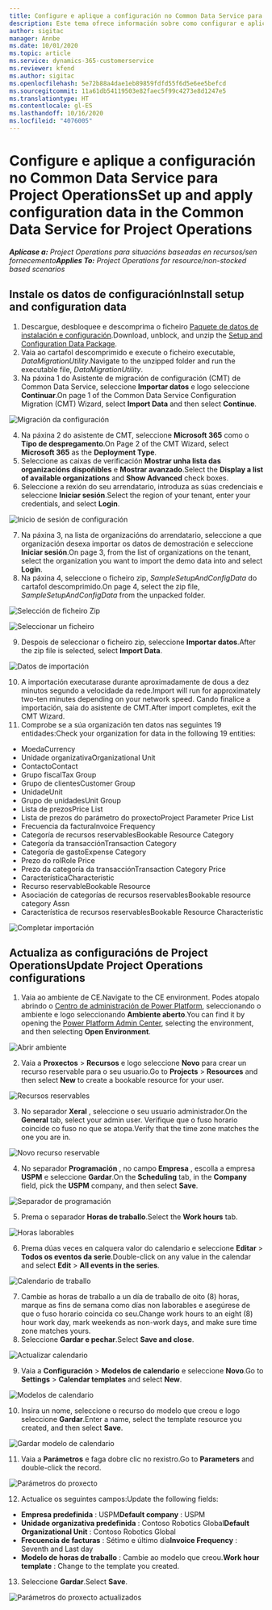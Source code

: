 ```yaml
---
title: Configure e aplique a configuración no Common Data Service para Project Operations
description: Este tema ofrece información sobre como configurar e aplicar os datos de configuración en Project Operations.
author: sigitac
manager: Annbe
ms.date: 10/01/2020
ms.topic: article
ms.service: dynamics-365-customerservice
ms.reviewer: kfend
ms.author: sigitac
ms.openlocfilehash: 5e72b88a4dae1eb89859fdfd55f6d5e6ee5befcd
ms.sourcegitcommit: 11a61db54119503e82faec5f99c4273e8d1247e5
ms.translationtype: HT
ms.contentlocale: gl-ES
ms.lasthandoff: 10/16/2020
ms.locfileid: "4076005"
---
```

# <a name="set-up-and-apply-configuration-data-in-the-common-data-service-for-project-operations"></a><span data-ttu-id="6209a-103">Configure e aplique a configuración no Common Data Service para Project Operations</span><span class="sxs-lookup"><span data-stu-id="6209a-103">Set up and apply configuration data in the Common Data Service for Project Operations</span></span>

<span data-ttu-id="6209a-104">_**Aplícase a:** Project Operations para situacións baseadas en recursos/sen fornecemento_</span><span class="sxs-lookup"><span data-stu-id="6209a-104">_**Applies To:** Project Operations for resource/non-stocked based scenarios_</span></span>

## <a name="install-setup-and-configuration-data"></a><span data-ttu-id="6209a-105">Instale os datos de configuración</span><span class="sxs-lookup"><span data-stu-id="6209a-105">Install setup and configuration data</span></span>

1. <span data-ttu-id="6209a-106">Descargue, desbloquee e descomprima o ficheiro [Paquete de datos de instalación e configuración](https://download.microsoft.com/download/1/3/4/1349369c-6209-42b7-b3b4-5be0e67cacd8/ProjOpsSampleSetupData-%20Integrated%20UR1.zip).</span><span class="sxs-lookup"><span data-stu-id="6209a-106">Download, unblock, and unzip the [Setup and Configuration Data Package](https://download.microsoft.com/download/1/3/4/1349369c-6209-42b7-b3b4-5be0e67cacd8/ProjOpsSampleSetupData-%20Integrated%20UR1.zip).</span></span>
2. <span data-ttu-id="6209a-107">Vaia ao cartafol descomprimido e execute o ficheiro executable, *DataMigrationUtility*.</span><span class="sxs-lookup"><span data-stu-id="6209a-107">Navigate to the unzipped folder and run the executable file, *DataMigrationUtility*.</span></span>
3. <span data-ttu-id="6209a-108">Na páxina 1 do Asistente de migración de configuración (CMT) de Common Data Service, seleccione **Importar datos** e logo seleccione **Continuar**.</span><span class="sxs-lookup"><span data-stu-id="6209a-108">On page 1 of the Common Data Service Configuration Migration (CMT) Wizard, select **Import Data** and then select **Continue**.</span></span>

![Migración da configuración](./media/1ConfigurationMigration.png)

4. <span data-ttu-id="6209a-110">Na páxina 2 do asistente de CMT, seleccione **Microsoft 365** como o **Tipo de despregamento**.</span><span class="sxs-lookup"><span data-stu-id="6209a-110">On Page 2 of the CMT Wizard, select **Microsoft 365** as the **Deployment Type**.</span></span>
5. <span data-ttu-id="6209a-111">Seleccione as caixas de verificación **Mostrar unha lista das organizacións dispoñibles** e **Mostrar avanzado**.</span><span class="sxs-lookup"><span data-stu-id="6209a-111">Select the **Display a list of available organizations** and **Show Advanced** check boxes.</span></span>
6. <span data-ttu-id="6209a-112">Seleccione a rexión do seu arrendatario, introduza as súas credenciais e seleccione **Iniciar sesión**.</span><span class="sxs-lookup"><span data-stu-id="6209a-112">Select the region of your tenant, enter your credentials, and select **Login**.</span></span>

![Inicio de sesión de configuración](./media/2ConfigurationSignin.png)

7. <span data-ttu-id="6209a-114">Na páxina 3, na lista de organizacións do arrendatario, seleccione a que organización desexa importar os datos de demostración e seleccione **Iniciar sesión**.</span><span class="sxs-lookup"><span data-stu-id="6209a-114">On page 3, from the list of organizations on the tenant, select the organization you want to import the demo data into and select **Login**.</span></span>
8. <span data-ttu-id="6209a-115">Na páxina 4, seleccione o ficheiro zip, *SampleSetupAndConfigData* do cartafol descomprimido.</span><span class="sxs-lookup"><span data-stu-id="6209a-115">On page 4, select the zip file, *SampleSetupAndConfigData* from the unpacked folder.</span></span>

![Selección de ficheiro Zip](./media/3ZipFile.png)

![Seleccionar un ficheiro](./media/4SelectAFile.png)

9. <span data-ttu-id="6209a-118">Despois de seleccionar o ficheiro zip, seleccione **Importar datos**.</span><span class="sxs-lookup"><span data-stu-id="6209a-118">After the zip file is selected, select **Import Data**.</span></span>

![Datos de importación](./media/5ImportData.png)

10. <span data-ttu-id="6209a-120">A importación executarase durante aproximadamente de dous a dez minutos segundo a velocidade da rede.</span><span class="sxs-lookup"><span data-stu-id="6209a-120">Import will run for approximately two-ten minutes depending on your network speed.</span></span> <span data-ttu-id="6209a-121">Cando finalice a importación, saia do asistente de CMT.</span><span class="sxs-lookup"><span data-stu-id="6209a-121">After import completes, exit the CMT Wizard.</span></span> 
11. <span data-ttu-id="6209a-122">Comprobe se a súa organización ten datos nas seguintes 19 entidades:</span><span class="sxs-lookup"><span data-stu-id="6209a-122">Check your organization for data in the following 19 entities:</span></span>

  - <span data-ttu-id="6209a-123">Moeda</span><span class="sxs-lookup"><span data-stu-id="6209a-123">Currency</span></span>
  - <span data-ttu-id="6209a-124">Unidade organizativa</span><span class="sxs-lookup"><span data-stu-id="6209a-124">Organizational Unit</span></span>
  - <span data-ttu-id="6209a-125">Contacto</span><span class="sxs-lookup"><span data-stu-id="6209a-125">Contact</span></span>
  - <span data-ttu-id="6209a-126">Grupo fiscal</span><span class="sxs-lookup"><span data-stu-id="6209a-126">Tax Group</span></span>
  - <span data-ttu-id="6209a-127">Grupo de clientes</span><span class="sxs-lookup"><span data-stu-id="6209a-127">Customer Group</span></span>
  - <span data-ttu-id="6209a-128">Unidade</span><span class="sxs-lookup"><span data-stu-id="6209a-128">Unit</span></span>
  - <span data-ttu-id="6209a-129">Grupo de unidades</span><span class="sxs-lookup"><span data-stu-id="6209a-129">Unit Group</span></span>
  - <span data-ttu-id="6209a-130">Lista de prezos</span><span class="sxs-lookup"><span data-stu-id="6209a-130">Price List</span></span>
  - <span data-ttu-id="6209a-131">Lista de prezos do parámetro do proxecto</span><span class="sxs-lookup"><span data-stu-id="6209a-131">Project Parameter Price List</span></span>
  - <span data-ttu-id="6209a-132">Frecuencia da factura</span><span class="sxs-lookup"><span data-stu-id="6209a-132">Invoice Frequency</span></span>
  - <span data-ttu-id="6209a-133">Categoría de recursos reservables</span><span class="sxs-lookup"><span data-stu-id="6209a-133">Bookable Resource Category</span></span>
  - <span data-ttu-id="6209a-134">Categoría da transacción</span><span class="sxs-lookup"><span data-stu-id="6209a-134">Transaction Category</span></span>
  - <span data-ttu-id="6209a-135">Categoría de gasto</span><span class="sxs-lookup"><span data-stu-id="6209a-135">Expense Category</span></span>
  - <span data-ttu-id="6209a-136">Prezo do rol</span><span class="sxs-lookup"><span data-stu-id="6209a-136">Role Price</span></span>
  - <span data-ttu-id="6209a-137">Prezo da categoría da transacción</span><span class="sxs-lookup"><span data-stu-id="6209a-137">Transaction Category Price</span></span>
  - <span data-ttu-id="6209a-138">Característica</span><span class="sxs-lookup"><span data-stu-id="6209a-138">Characteristic</span></span>
  - <span data-ttu-id="6209a-139">Recurso reservable</span><span class="sxs-lookup"><span data-stu-id="6209a-139">Bookable Resource</span></span>
  - <span data-ttu-id="6209a-140">Asociación de categorías de recursos reservables</span><span class="sxs-lookup"><span data-stu-id="6209a-140">Bookable resource category Assn</span></span>
  - <span data-ttu-id="6209a-141">Característica de recursos reservables</span><span class="sxs-lookup"><span data-stu-id="6209a-141">Bookable Resource Characteristic</span></span>

![Completar importación](./media/6CompleteImport.png)

## <a name="update-project-operations-configurations"></a><span data-ttu-id="6209a-143">Actualiza as configuracións de Project Operations</span><span class="sxs-lookup"><span data-stu-id="6209a-143">Update Project Operations configurations</span></span>

1. <span data-ttu-id="6209a-144">Vaia ao ambiente de CE.</span><span class="sxs-lookup"><span data-stu-id="6209a-144">Navigate to the CE environment.</span></span> <span data-ttu-id="6209a-145">Podes atopalo abrindo o [Centro de administración de Power Platform](https://admin.powerplatform.microsoft.com/environments), seleccionando o ambiente e logo seleccionando **Ambiente aberto**.</span><span class="sxs-lookup"><span data-stu-id="6209a-145">You can find it by opening the [Power Platform Admin Center](https://admin.powerplatform.microsoft.com/environments), selecting the environment, and then selecting **Open Environment**.</span></span> 

![Abrir ambiente](./media/7OpenEnvironment.png)

2. <span data-ttu-id="6209a-147">Vaia a **Proxectos** > **Recursos** e logo seleccione **Novo** para crear un recurso reservable para o seu usuario.</span><span class="sxs-lookup"><span data-stu-id="6209a-147">Go to **Projects** > **Resources** and then select **New** to create a bookable resource for your user.</span></span>

![Recursos reservables](./media/8BookableResources.png)

3. <span data-ttu-id="6209a-149">No separador **Xeral** , seleccione o seu usuario administrador.</span><span class="sxs-lookup"><span data-stu-id="6209a-149">On the **General** tab, select your admin user.</span></span> <span data-ttu-id="6209a-150">Verifique que o fuso horario coincide co fuso no que se atopa.</span><span class="sxs-lookup"><span data-stu-id="6209a-150">Verify that the time zone matches the one you are in.</span></span> 

![Novo recurso reservable](./media/9NewBookableResource.png)

4. <span data-ttu-id="6209a-152">No separador **Programación** , no campo **Empresa** , escolla a empresa **USPM** e seleccione **Gardar**.</span><span class="sxs-lookup"><span data-stu-id="6209a-152">On the **Scheduling** tab, in the **Company** field, pick the **USPM** company, and then select **Save**.</span></span> 

![Separador de programación](./media/10SchedulingTab.png)

5. <span data-ttu-id="6209a-154">Prema o separador **Horas de traballo**.</span><span class="sxs-lookup"><span data-stu-id="6209a-154">Select the **Work hours** tab.</span></span>  

![Horas laborables](./media/11WorkHours.png)

6. <span data-ttu-id="6209a-156">Prema dúas veces en calquera valor do calendario e seleccione **Editar** > **Todos os eventos da serie**.</span><span class="sxs-lookup"><span data-stu-id="6209a-156">Double-click on any value in the calendar and select **Edit** > **All events in the series**.</span></span> 

![Calendario de traballo](./media/12WorkCalendar.png)

7. <span data-ttu-id="6209a-158">Cambie as horas de traballo a un día de traballo de oito (8) horas, marque as fins de semana como días non laborables e asegúrese de que o fuso horario coincida co seu.</span><span class="sxs-lookup"><span data-stu-id="6209a-158">Change work hours to an eight (8) hour work day, mark weekends as non-work days, and make sure time zone matches yours.</span></span> 
8. <span data-ttu-id="6209a-159">Seleccione **Gardar e pechar**.</span><span class="sxs-lookup"><span data-stu-id="6209a-159">Select **Save and close**.</span></span>

![Actualizar calendario](./media/13UpdateCalendar.png)

9. <span data-ttu-id="6209a-161">Vaia a **Configuración** > **Modelos de calendario** e seleccione **Novo**.</span><span class="sxs-lookup"><span data-stu-id="6209a-161">Go to **Settings** > **Calendar templates** and select **New**.</span></span>
 
 ![Modelos de calendario](./media/14CalendarTemplates.png)
 
 10. <span data-ttu-id="6209a-163">Insira un nome, seleccione o recurso do modelo que creou e logo seleccione **Gardar**.</span><span class="sxs-lookup"><span data-stu-id="6209a-163">Enter a name, select the template resource you created, and then select **Save**.</span></span> 
 
 ![Gardar modelo de calendario](./media/15SaveCalendarTemplate.png)
 
 11. <span data-ttu-id="6209a-165">Vaia a **Parámetros** e faga dobre clic no rexistro.</span><span class="sxs-lookup"><span data-stu-id="6209a-165">Go to **Parameters** and double-click the record.</span></span> 
 
 ![Parámetros do proxecto](./media/16ProjectParameters.png)
 
12. <span data-ttu-id="6209a-167">Actualice os seguintes campos:</span><span class="sxs-lookup"><span data-stu-id="6209a-167">Update the following fields:</span></span>

 - <span data-ttu-id="6209a-168">**Empresa predefinida** : USPM</span><span class="sxs-lookup"><span data-stu-id="6209a-168">**Default company** : USPM</span></span>
 - <span data-ttu-id="6209a-169">**Unidade organizativa predefinida** : Contoso Robotics Global</span><span class="sxs-lookup"><span data-stu-id="6209a-169">**Default Organizational Unit** : Contoso Robotics Global</span></span>
 - <span data-ttu-id="6209a-170">**Frecuencia de facturas** : Sétimo e último día</span><span class="sxs-lookup"><span data-stu-id="6209a-170">**Invoice Frequency** : Seventh and Last day</span></span>
 - <span data-ttu-id="6209a-171">**Modelo de horas de traballo** : Cambie ao modelo que creou.</span><span class="sxs-lookup"><span data-stu-id="6209a-171">**Work hour template** : Change to the template you created.</span></span>

13. <span data-ttu-id="6209a-172">Seleccione **Gardar**.</span><span class="sxs-lookup"><span data-stu-id="6209a-172">Select **Save**.</span></span> 

![Parámetros do proxecto actualizados](./media/17UpdatedProjectParameters.png)
